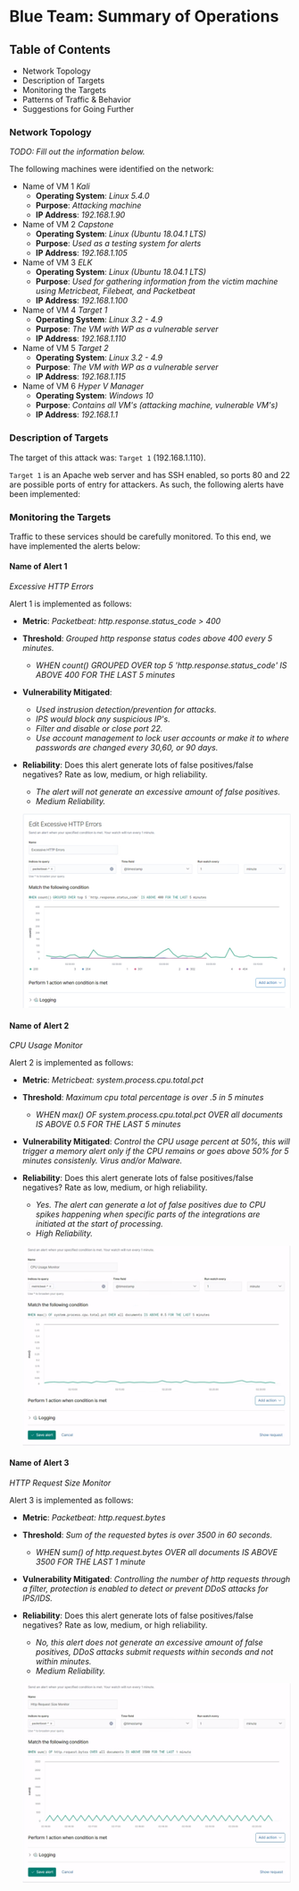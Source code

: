 # Blue Team: Summary of Operations

## Table of Contents
- Network Topology
- Description of Targets
- Monitoring the Targets
- Patterns of Traffic & Behavior
- Suggestions for Going Further

### Network Topology
_TODO: Fill out the information below._

The following machines were identified on the network:
- Name of VM 1 _Kali_
  - **Operating System**: _Linux 5.4.0_
  - **Purpose**: _Attacking machine_
  - **IP Address**: _192.168.1.90_
- Name of VM 2 _Capstone_
  - **Operating System**: _Linux (Ubuntu 18.04.1 LTS)_
  - **Purpose**: _Used as a testing system for alerts_
  - **IP Address**: _192.168.1.105_
- Name of VM 3 _ELK_
  - **Operating System**: _Linux (Ubuntu 18.04.1 LTS)_
  - **Purpose**: _Used for gathering information from the victim machine using Metricbeat, Filebeat, and Packetbeat_
  - **IP Address**: _192.168.1.100_
- Name of VM 4 _Target 1_
  - **Operating System**: _Linux 3.2 - 4.9_
  - **Purpose**: _The VM with WP as a vulnerable server_
  - **IP Address**: _192.168.1.110_
- Name of VM 5 _Target 2_
  - **Operating System**: _Linux 3.2 - 4.9_
  - **Purpose**: _The VM with WP as a vulnerable server_
  - **IP Address**: _192.168.1.115_
- Name of VM 6 _Hyper V Manager_
  - **Operating System**: _Windows 10_
  - **Purpose**: _Contains all VM's (attacking machine, vulnerable VM's)_
  - **IP Address**: _192.168.1.1_

### Description of Targets

The target of this attack was: `Target 1` (192.168.1.110).

`Target 1` is an Apache web server and has SSH enabled, so ports 80 and 22 are possible ports of entry for attackers. As such, the following alerts have been implemented:

### Monitoring the Targets

Traffic to these services should be carefully monitored. To this end, we have implemented the alerts below:

#### Name of Alert 1
_Excessive HTTP Errors_

Alert 1 is implemented as follows:
  - **Metric**: _Packetbeat: http.response.status_code > 400_
  - **Threshold**: _Grouped http response status codes above 400 every 5 minutes._
    - _WHEN count() GROUPED OVER top 5 'http.response.status_code' IS ABOVE 400 FOR THE LAST 5 minutes_
  - **Vulnerability Mitigated**: 
    - _Used instrusion detection/prevention for attacks._
    - _IPS would block any suspicious IP's._
    - _Filter and disable or close port 22._
    - _Use account management to lock user accounts or make it to where passwords are changed every 30,60, or 90 days._
  - **Reliability**: Does this alert generate lots of false positives/false negatives? Rate as low, medium, or high reliability.
    - _The alert will not generate an excessive amount of false positives._
    - _Medium Reliability._

    ![](Images/Target_1/Excessive_http_errors.png)

#### Name of Alert 2
_CPU Usage Monitor_

Alert 2 is implemented as follows:
  - **Metric**: _Metricbeat: system.process.cpu.total.pct_
  - **Threshold**: _Maximum cpu total percentage is over .5 in 5 minutes_
    - _WHEN max() OF system.process.cpu.total.pct OVER all documents IS ABOVE 0.5 FOR THE LAST 5 minutes_
  - **Vulnerability Mitigated**: _Control the CPU usage percent at 50%, this will trigger a memory alert only if the CPU remains or goes above 50% for 5 minutes consistenly. Virus and/or Malware._
  - **Reliability**: Does this alert generate lots of false positives/false negatives? Rate as low, medium, or high reliability.
    - _Yes. The alert can generate a lot of false positives due to CPU spikes happening when specific parts of the integrations are initiated at the start of processing._
    - _High Reliability._

    ![](Images/Target_1/CPU_Usage_Monitor_Create.png)

#### Name of Alert 3
_HTTP Request Size Monitor_

Alert 3 is implemented as follows:
  - **Metric**: _Packetbeat: http.request.bytes_
  - **Threshold**: _Sum of the requested bytes is over 3500 in 60 seconds._
    - _WHEN sum() of http.request.bytes OVER all documents IS ABOVE 3500 FOR THE LAST 1 minute_
  - **Vulnerability Mitigated**: _Controlling the number of http requests through a filter, protection is enabled to detect or prevent DDoS attacks for IPS/IDS._
  - **Reliability**: Does this alert generate lots of false positives/false negatives? Rate as low, medium, or high reliability.
    - _No, this alert does not generate an excessive amount of false positives, DDoS attacks submit requests within seconds and not within minutes._
    - _Medium Reliability._

    ![](Images/Target_1/Http_Request_Size_Monitor_Create.png)
